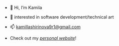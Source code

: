 - 👋 Hi, I’m Kamila 
- 💞️ interested in software development/technical art
- 📫 kamillashirinova9r1@gmail.com

  
- Check out my [*personal website*](https://kamilashi.github.io/)!

<!---
kamilashi/kamilashi is a ✨ special ✨ repository because its `README.md` (this file) appears on your GitHub profile.
You can click the Preview link to take a look at your changes.
--->
